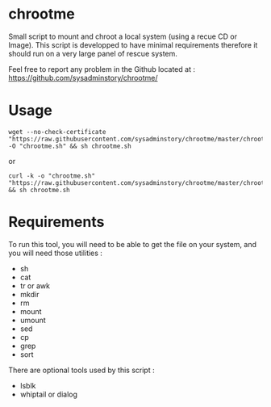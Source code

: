 chrootme
========

Small script to mount and chroot a local system (using a recue CD or Image).
This script is developped to have minimal requirements therefore it should run on a very large panel of rescue system.

Feel free to report any problem in the Github located at : https://github.com/sysadminstory/chrootme/

Usage
=====

    wget --no-check-certificate "https://raw.githubusercontent.com/sysadminstory/chrootme/master/chrootme.sh" -O "chrootme.sh" && sh chrootme.sh
or
    
    curl -k -o "chrootme.sh" "https://raw.githubusercontent.com/sysadminstory/chrootme/master/chrootme.sh" && sh chrootme.sh

Requirements
============
To run this tool, you will need to be able to get the file on your system, and you will need those utilities :
- sh
- cat
- tr or awk
- mkdir
- rm
- mount
- umount
- sed
- cp
- grep
- sort

There are optional tools used by this script :
- lsblk
- whiptail or dialog
